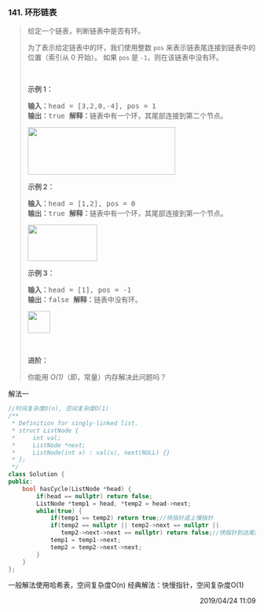 ### 141. 环形链表

> <div class="content__2ebE"><p>给定一个链表，判断链表中是否有环。</p>
> 
> <p>为了表示给定链表中的环，我们使用整数 <code>pos</code> 来表示链表尾连接到链表中的位置（索引从 0 开始）。 如果
> <code>pos</code> 是 <code>-1</code>，则在该链表中没有环。</p>
> 
> <p>&nbsp;</p>
> 
> <p><strong>示例 1：</strong></p>
> 
> <pre><strong>输入：</strong>head = [3,2,0,-4], pos = 1
> <strong>输出：</strong>true <strong>解释：</strong>链表中有一个环，其尾部连接到第二个节点。
> </pre>
> 
> <p><img style="height: 97px; width: 300px;"
> src="https://assets.leetcode-cn.com/aliyun-lc-upload/uploads/2018/12/07/circularlinkedlist.png"
> alt=""></p>
> 
> <p><strong>示例&nbsp;2：</strong></p>
> 
> <pre><strong>输入：</strong>head = [1,2], pos = 0
> <strong>输出：</strong>true <strong>解释：</strong>链表中有一个环，其尾部连接到第一个节点。
> </pre>
> 
> <p><img style="height: 74px; width: 141px;"
> src="https://assets.leetcode-cn.com/aliyun-lc-upload/uploads/2018/12/07/circularlinkedlist_test2.png"
> alt=""></p>
> 
> <p><strong>示例 3：</strong></p>
> 
> <pre><strong>输入：</strong>head = [1], pos = -1
> <strong>输出：</strong>false <strong>解释：</strong>链表中没有环。 </pre>
> 
> <p><img style="height: 45px; width: 45px;"
> src="https://assets.leetcode-cn.com/aliyun-lc-upload/uploads/2018/12/07/circularlinkedlist_test3.png"
> alt=""></p>
> 
> <p>&nbsp;</p>
> 
> <p><strong>进阶：</strong></p>
> 
> <p>你能用 <em>O(1)</em>（即，常量）内存解决此问题吗？</p> </div>

解法一
```cpp
//时间复杂度O(n), 空间复杂度O(1)
/**
 * Definition for singly-linked list.
 * struct ListNode {
 *     int val;
 *     ListNode *next;
 *     ListNode(int x) : val(x), next(NULL) {}
 * };
 */
class Solution {
public:
    bool hasCycle(ListNode *head) {
        if(head == nullptr) return false;
        ListNode *temp1 = head, *temp2 = head->next;
        while(true) {
            if(temp1 == temp2) return true;//快指针追上慢指针
            if(temp2 == nullptr || temp2->next == nullptr ||
               temp2->next->next == nullptr) return false;//快指针到达尾部
            temp1 = temp1->next;
            temp2 = temp2->next->next;
        }
    }
};
```

一般解法使用哈希表，空间复杂度O(n)
经典解法：快慢指针，空间复杂度O(1)

<div style="text-align: right"> 2019/04/24 11:09  </div>